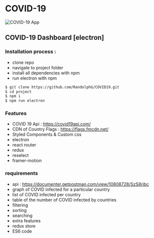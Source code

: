 # COVID-19 
![COVID-19 App](https://github.com/RandolphG/COVID19/blob/main/public/_covid.gif?raw=true)

## COVID-19 Dashboard [electron]

### Installation process :

- clone repo
- navigate to project folder
- install all dependencies with npm
- run electron with npm 


```bash
$ git clone https://github.com/RandolphG/COVID19.git
$ cd project
$ npm i
$ npm run electron 
```
### Features
- COVID 19 Api : https://covid19api.com/ 
- CDN of Country Flags : https://flags.fmcdn.net/
- Styled Components & Custom css
- electron
- react router
- redux
- reselect
- framer-motion

### requirements 
-  api : https://documenter.getpostman.com/view/10808728/SzS8rjbc
- graph of COVID infected for a particular country
- list of COVID infected per country
- table of the number of COVID infected by countries
- filtering
- sorting
- searching
- extra features
- redux store
- ES6 code
